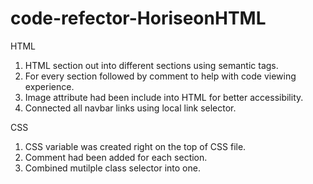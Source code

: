 # code-refector-HoriseonHTML

HTML

1. HTML section out into different sections using semantic tags.
2. For every section followed by comment to help with code viewing experience.
3. Image attribute had been include into HTML for better accessibility.
4. Connected all navbar links using local link selector.

CSS

1. CSS variable was created right on the top of CSS file.
2. Comment had been added for each section.
3. Combined mutilple class selector into one. 
